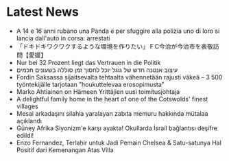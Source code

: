 # Latest News
-  A 14 e 16 anni rubano una Panda e per sfuggire alla polizia uno di loro si lancia dall'auto in corsa: arrestati
-  「ドキドキワクワクするような環境を作りたい」ＦC今治が今治市を表敬訪問【愛媛】
-  Nur bei 32 Prozent liegt das Vertrauen in die Politik
-  עיצוב אנטנה חדש של גוגל יוכל לחסוך זמן סוללה בשעונים חכמים
-  Fordin Saksassa sijaitsevalta tehtaalta vähennetään rajusti väkeä – 3 500 työntekijälle tarjotaan ”houkuttelevaa erosopimusta”
-  Marko Ahtiainen on Hämeen Yrittäjien uusi toimitusjohtaja
-  A delightful family home in the heart of one of the Cotswolds' finest villages
-  Mesai arkadaşını silahla yaralayan zabıta memuru hakkında mütalaa açıklandı
-  Güney Afrika Siyonizm'e karşı ayakta! Okullarda İsrail bağlantısı deşifre edildi!
-  Enzo Fernandez, Terlahir untuk Jadi Pemain Chelsea & Satu-satunya Hal Positif dari Kemenangan Atas Villa

